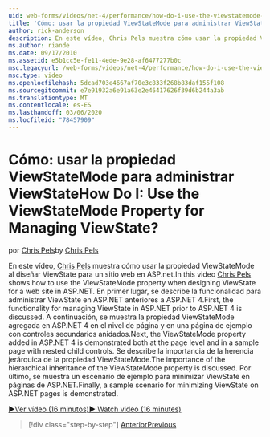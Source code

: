 ```yaml
---
uid: web-forms/videos/net-4/performance/how-do-i-use-the-viewstatemode-property-for-managing-viewstate
title: 'Cómo: usar la propiedad ViewStateMode para administrar ViewState | Microsoft Docs'
author: rick-anderson
description: En este vídeo, Chris Pels muestra cómo usar la propiedad ViewStateMode al diseñar ViewState para un sitio web en ASP.NET.
ms.author: riande
ms.date: 09/17/2010
ms.assetid: e5b1cc5e-fe11-4ede-9e28-af6477277b0c
msc.legacyurl: /web-forms/videos/net-4/performance/how-do-i-use-the-viewstatemode-property-for-managing-viewstate
msc.type: video
ms.openlocfilehash: 5dcad703e4667af70e3c833f268b83daf155f108
ms.sourcegitcommit: e7e91932a6e91a63e2e46417626f39d6b244a3ab
ms.translationtype: MT
ms.contentlocale: es-ES
ms.lasthandoff: 03/06/2020
ms.locfileid: "78457909"
---
```

# <a name="how-do-i-use-the-viewstatemode-property-for-managing-viewstate"></a><span data-ttu-id="dc1c7-104">Cómo: usar la propiedad ViewStateMode para administrar ViewState</span><span class="sxs-lookup"><span data-stu-id="dc1c7-104">How Do I: Use the ViewStateMode Property for Managing ViewState?</span></span>

<span data-ttu-id="dc1c7-105">por [Chris Pels](https://twitter.com/chrispels)</span><span class="sxs-lookup"><span data-stu-id="dc1c7-105">by [Chris Pels](https://twitter.com/chrispels)</span></span>

<span data-ttu-id="dc1c7-106">En este vídeo, [Chris Pels](http://www.idevtech.com) muestra cómo usar la propiedad ViewStateMode al diseñar ViewState para un sitio web en ASP.net.</span><span class="sxs-lookup"><span data-stu-id="dc1c7-106">In this video [Chris Pels](http://www.idevtech.com) shows how to use the ViewStateMode property when designing ViewState for a web site in ASP.NET.</span></span> <span data-ttu-id="dc1c7-107">En primer lugar, se describe la funcionalidad para administrar ViewState en ASP.NET anteriores a ASP.NET 4.</span><span class="sxs-lookup"><span data-stu-id="dc1c7-107">First, the functionality for managing ViewState in ASP.NET prior to ASP.NET 4 is discussed.</span></span> <span data-ttu-id="dc1c7-108">A continuación, se muestra la propiedad ViewStateMode agregada en ASP.NET 4 en el nivel de página y en una página de ejemplo con controles secundarios anidados.</span><span class="sxs-lookup"><span data-stu-id="dc1c7-108">Next, the ViewStateMode property added in ASP.NET 4 is demonstrated both at the page level and in a sample page with nested child controls.</span></span> <span data-ttu-id="dc1c7-109">Se describe la importancia de la herencia jerárquica de la propiedad ViewStateMode.</span><span class="sxs-lookup"><span data-stu-id="dc1c7-109">The importance of the hierarchical inheritance of the ViewStateMode property is discussed.</span></span> <span data-ttu-id="dc1c7-110">Por último, se muestra un escenario de ejemplo para minimizar ViewState en páginas de ASP.NET.</span><span class="sxs-lookup"><span data-stu-id="dc1c7-110">Finally, a sample scenario for minimizing ViewState on ASP.NET pages is demonstrated.</span></span>

[<span data-ttu-id="dc1c7-111">&#9654;Ver vídeo (16 minutos)</span><span class="sxs-lookup"><span data-stu-id="dc1c7-111">&#9654; Watch video (16 minutes)</span></span>](https://channel9.msdn.com/Blogs/ASP-NET-Site-Videos/how-do-i-use-the-viewstatemode-property-for-managing-viewstate)

> [!div class="step-by-step"]
> [<span data-ttu-id="dc1c7-112">Anterior</span><span class="sxs-lookup"><span data-stu-id="dc1c7-112">Previous</span></span>](aspnet-4-quick-hit-easy-state-compression.md)
